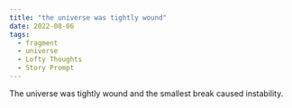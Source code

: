 ```yaml
---
title: "the universe was tightly wound"
date: 2022-08-06
tags:
  - fragment
  - universe
  - Lofty Thoughts
  - Story Prompt
---
```

The universe was tightly wound and the smallest break caused instability.
